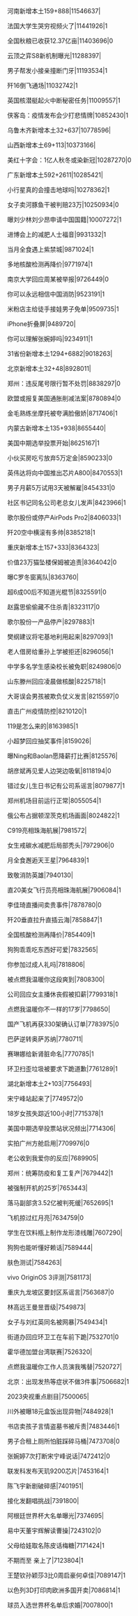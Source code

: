 河南新增本土159+888|11546637|

法国大学生哭穷视频火了|11441926|1

全国秋粮已收获12.37亿亩|11403696|0

云顶之弈S8新机制曝光|11288397|

男子帮发小接亲撞断门牙|11193534|1

歼16倒飞通场|11032742|1

英国核潜艇起火中断秘密任务|11009557|1

侠客岛：疫情发布会少打悲情牌|10852430|1

乌鲁木齐新增本土32+637|10778596|

山西新增本土69+113|10373166|

美红十字会：1亿人秋冬或染新冠|10287270|0

广东新增本土592+2611|10285421|

小行星真的会撞击地球吗|10278362|1

女子卖河豚鱼干被判赔23万|10250934|0

曝刘少林刘少昂申请中国国籍|10007272|1

进博会上的减肥人士福音|9931332|1

当月全食遇上紫禁城|9871024|1

多地核酸检测再降价|9771974|1

南京大学回应周某被举报|9726449|0

你可以永远相信中国消防|9523191|1

米粉店主给徒手接娃男子免单|9509735|1

iPhone折叠屏|9489720|

你可以理解张婉婷吗|9234911|1

31省份新增本土1294+6882|9018263|

北京新增本土32+48|8928011|

郑州：违反尾号限行暂不处罚|8838297|0

欧盟或报复美国通胀削减法案|8780894|0

金毛熟练坐摩托被夸满脸傲娇|8717406|1

内蒙古新增本土135+938|8655440|

美国中期选举投票开始|8625167|1

小伙买房吃亏放弃5万定金|8590233|0

英伟达将向中国推出芯片A800|8470553|1

男子月薪5万试用3天被解雇|8454331|0

社区书记同名公司老总女儿发声|8423966|1

歌尔股份或停产AirPods Pro2|8406033|1

歼20空中横滚有多帅|8385218|1

重庆新增本土157+333|8364323|

价值23万猫坠楼保姆被追责|8364042|0

曝C罗冬窗离队|8363760|

超6成00后不知道光棍节|8325591|0

赵露思偷偷藏不住杀青|8323117|0

歌尔股份一产品停产|8297883|1

樊纲建议将宅基地利用起来|8297093|1

老人借房给重孙上学被拒还|8296056|1

中学多名学生感染校长被免职|8249806|0

山东滕州回应凌晨做核酸|8225718|1

大哥误会男孩被欺负仗义发言|8215597|0

直击广州疫情防控|8210120|1

119是怎么来的|8163985|1

小超梦回应抽奖事件|8159026|

曝Ning和Baolan愿降薪打比赛|8125576|

胡彦斌再见爱人边哭边吸氧|8118194|0

错过女儿生日书记有公司系谣言|8079877|1

郑州机场目前运行正常|8055054|1

俄公布占据顿涅茨克机场画面|8024822|1

C919亮相珠海航展|7981572|

女生戒碳水减肥后局部秃头|7972906|0

月全食邂逅天王星|7964839|1

致敬消防英雄|7940130|

直20美女飞行员亮相珠海航展|7906084|1

李佳琦直播间卖贵事件|7878780|0

歼20垂直拉升直插云海|7858847|1

全国核酸检测再降价|7854409|1

狗狗乖乖吃东西好可爱|7832565|

你参加过成人礼吗|7818806|

被点燃我温暖你这段爽到|7808300|

公司回应女主播休丧假被扣薪|7799318|1

点燃我温暖你不一样的17岁|7798650|

国产飞机再获330架确认订单|7783975|0

巴萨逆转奥萨苏纳|7780711|

赛琳娜给新肾脏命名|7770785|1

环卫扫歪垃圾被要求下跪道歉|7761289|1

湖北新增本土2+103|7756493|

宋宁峰站起来了|7749572|0

18岁女孩失踪近100小时|7715378|1

美国中期选举投票站状况频出|7714306|

实拍广州方舱启用|7709976|0

老公收到我爱你的反应|7689905|

郑州：统筹防疫和复工复产|7679442|1

被强制开机的25岁|7653443|

落马副部贪3.52亿被判死缓|7652695|1

飞机掠过红月亮|7634759|0

学生在饮料瓶上制作龙形漆线雕|7607290|

狗狗也能听懂好赖话|7589444|

肤色测试|7584263|

vivo OriginOS 3评测|7581173|

重庆九龙坡区要封区系谣言|7563687|0

林高远王曼昱晋级|7549873|

女子与刘红英同名被网暴|7549434|1

街道办回应环卫工在车前下跪|7532701|0

霍华德加盟台湾联赛|7526320|

点燃我温暖你工作人员演我嘴替|7520727|

北京：出现发热等症状不做3件事|7506682|1

2023央视重点剧目|7500065|

川外被曝18元盒饭出现异物|7484928|1

书店卖孩子言情盗墓书被斥责|7483446|1

男子合租上厕所怕脏踩碎马桶|7473708|0

张婉婷7次打断宋宁峰说话|7472412|0

联发科发布天玑9200芯片|7453164|1

陈飞宇新剧破碎感|7401951|

接化发翻唱挑战|7391800|

阿根廷世界杯大名单曝光|7374695|

易中天董宇辉解读曹操|7243102|0

父母给娃取名陈皮话梅糖|7171424|1

不期而至 亲上了|7123804|1

王楚钦孙颖莎3比0周启豪何卓佳|7089147|1

以色列3D打印肉欧洲多国开卖|7086814|1

球员入选世界杯名单后求婚|7007800|1

